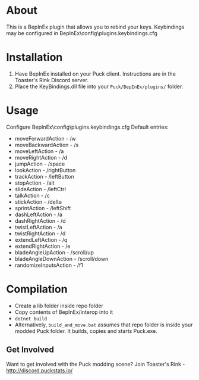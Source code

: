 ﻿# About
This is a BepInEx plugin that allows you to rebind your keys.
Keybindings may be configured in BepInEx\config\plugins.keybindings.cfg

# Installation
1. Have BepInEx installed on your Puck client. Instructions are in the Toaster's Rink Discord server.
2. Place the KeyBindings.dll file into your `Puck/BepInEx/plugins/` folder.

# Usage
Configure BepInEx\config\plugins.keybindings.cfg
Default entries:
- moveForwardAction - <Keyboard>/w
- moveBackwardAction - <Keyboard>/s
- moveLeftAction - <Keyboard>/a
- moveRightAction - <Keyboard>/d
- jumpAction - <Keyboard>/space
- lookAction - <Mouse>/rightButton
- trackAction - <Mouse>/leftButton
- stopAction - <Keyboard>/alt
- slideAction - <Keyboard>/leftCtrl
- talkAction - <Keyboard>/c
- stickAction - <Mouse>/delta
- sprintAction - <Keyboard>/leftShift
- dashLeftAction - <Keyboard>/a
- dashRightAction - <Keyboard>/d
- twistLeftAction - <Keyboard>/a
- twistRightAction - <Keyboard>/d
- extendLeftAction - <Keyboard>/q
- extendRightAction - <Keyboard>/e
- bladeAngleUpAction - <Mouse>/scroll/up
- bladeAngleDownAction - <Mouse>/scroll/down
- randomizeInputsAction - <Keyboard>/f1

# Compilation
- Create a lib folder inside repo folder
- Copy contents of BepInEx/interop into it
- `dotnet build`
- Alternatively, `build_and_move.bat` assumes that repo folder is inside your modded Puck folder. It builds, copies and starts Puck.exe.

## Get Involved
Want to get involved with the Puck modding scene? Join Toaster's Rink - http://discord.puckstats.io/